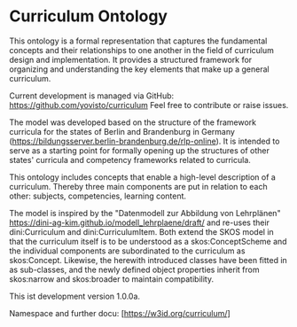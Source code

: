 # Curriculum Ontology

This ontology is a formal representation that captures the fundamental concepts and their relationships to one another in the field of curriculum design and implementation. It provides a structured framework for organizing and understanding the key elements that make up a general curriculum. 

Current development is managed via GitHub: https://github.com/yovisto/curriculum Feel free to contribute or raise issues.

The model was developed based on the structure of the framework curricula for the states of Berlin and Brandenburg in Germany (https://bildungsserver.berlin-brandenburg.de/rlp-online). It is intended to serve as a starting point for formally opening up the structures of other states' curricula and competency frameworks related to curricula.

This ontology includes concepts that enable a high-level description of a curriculum. Thereby three main components are put in relation to each other: subjects, competencies, learning content.

The model is inspired by the "Datenmodell zur Abbildung von Lehrplänen" https://dini-ag-kim.github.io/modell_lehrplaene/draft/ and re-uses their dini:Curriculum and dini:CurriculumItem. Both extend the SKOS model in that the curriculum itself is to be understood as a skos:ConceptScheme and the individual components are subordinated to the curriculum as skos:Concept. Likewise, the herewith introduced classes have been fitted in as sub-classes, and the newly defined object properties inherit from skos:narrow and skos:broader to maintain compatibility.


This ist development version 1.0.0a. 

Namespace and further docu: [https://w3id.org/curriculum/]
